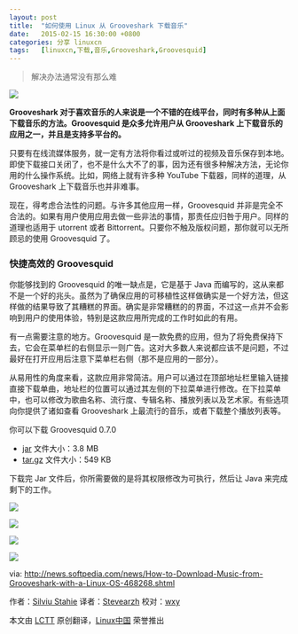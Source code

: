 ```yaml
---
layout: post
title:	"如何使用 Linux 从 Grooveshark 下载音乐"
date:	2015-02-15 16:30:00 +0800 
categories:	分享 linuxcn 
tags:	[linuxcn,下载,音乐,Grooveshark,Groovesquid]
---
```




> 
> 解决办法通常没有那么难
> 
> 
> 


![](/Asserts/Images//attachment/album/201502/15/163059vdst06cb6fzjllsl.jpg)


**Grooveshark 对于喜欢音乐的人来说是一个不错的在线平台，同时有多种从上面下载音乐的方法。Groovesquid 是众多允许用户从 Grooveshark 上下载音乐的应用之一，并且是支持多平台的。**


只要有在线流媒体服务，就一定有方法将你看过或听过的视频及音乐保存到本地。即使下载接口关闭了，也不是什么大不了的事，因为还有很多种解决方法，无论你用的什么操作系统。比如，网络上就有许多种 YouTube 下载器，同样的道理，从 Grooveshark 上下载音乐也并非难事。


现在，得考虑合法性的问题。与许多其他应用一样，Groovesquid 并非是完全不合法的。如果有用户使用应用去做一些非法的事情，那责任应归咎于用户。同样的道理也适用于 utorrent 或者 Bittorrent。只要你不触及版权问题，那你就可以无所顾忌的使用 Groovesquid 了。


### 快捷高效的 Groovesquid


你能够找到的 Groovesquid 的唯一缺点是，它是基于 Java 而编写的，这从来都不是一个好的兆头。虽然为了确保应用的可移植性这样做确实是一个好方法，但这样做的结果导致了其糟糕的界面。确实是非常糟糕的的界面，不过这一点并不会影响到用户的使用体验，特别是这款应用所完成的工作时如此的有用。


有一点需要注意的地方。Groovesquid 是一款免费的应用，但为了将免费保持下去，它会在菜单栏的右侧显示一则广告。这对大多数人来说都应该不是问题，不过最好在打开应用后注意下菜单栏右侧（那不是应用的一部分）。


从易用性的角度来看，这款应用非常简洁。用户可以通过在顶部地址栏里输入链接直接下载单曲，地址栏的位置可以通过其左侧的下拉菜单进行修改。在下拉菜单中，也可以修改为歌曲名称、流行度、专辑名称、播放列表以及艺术家。有些选项向你提供了诸如查看 Grooveshark 上最流行的音乐，或者下载整个播放列表等。


你可以下载 Groovesquid 0.7.0


* [jar](https://github.com/groovesquid/groovesquid/releases/download/v0.7.0/Groovesquid.jar) 文件大小：3.8 MB
* [tar.gz](https://github.com/groovesquid/groovesquid/archive/v0.7.0.tar.gz) 文件大小：549 KB


下载完 Jar 文件后，你所需要做的是将其权限修改为可执行，然后让 Java 来完成剩下的工作。


![](/Asserts/Images//attachment/album/201502/15/163100qujtmjer9vzk9b5a.jpg)


![](/Asserts/Images//attachment/album/201502/15/163101jq115pqq4c7l5r77.jpg)


![](/Asserts/Images//attachment/album/201502/15/163101gtppt9h68pohzaqt.jpg)


![](/Asserts/Images//attachment/album/201502/15/163102pvtboy3ybpopsa06.jpg)


via: <http://news.softpedia.com/news/How-to-Download-Music-from-Grooveshark-with-a-Linux-OS-468268.shtml>


作者：[Silviu Stahie](http://news.softpedia.com/editors/browse/silviu-stahie) 译者：[Stevearzh](https://github.com/Stevearzh) 校对：[wxy](https://github.com/wxy)


本文由 [LCTT](https://github.com/LCTT/TranslateProject) 原创翻译，[Linux中国](http://linux.cn/) 荣誉推出
